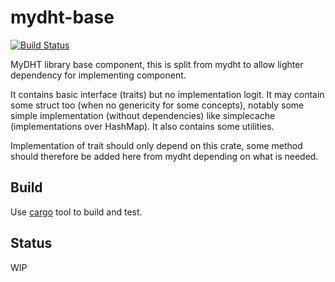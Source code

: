 mydht-base
==========

[![Build Status](https://travis-ci.org/cheme/mydht-base.svg?branch=master)](https://travis-ci.org/cheme/mydht-base)


MyDHT library base component, this is split from mydht to allow lighter dependency for implementing component.

It contains basic interface (traits) but no implementation logit.
It may contain some struct too (when no genericity for some concepts), notably some simple implementation (without dependencies) like simplecache (implementations over HashMap).
It also contains some utilities.

Implementation of trait should only depend on this crate, some method should therefore be added here from mydht depending on what is needed.

Build
-----

Use [cargo](http://crates.io) tool to build and test.

Status
------

WIP

